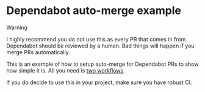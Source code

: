 # Dependabot auto-merge example

> [!WARNING]  
> I highly recommend you do not use this as every PR that comes in from Dependabot should be reviewed by a human. Bad things will happen if you merge PRs automatically.

This is an example of how to setup auto-merge for Dependabot PRs to show how simple it is. All you need is [two workflows](.github/workflows).

If you do decide to use this in your project, make sure you have robust CI. 
